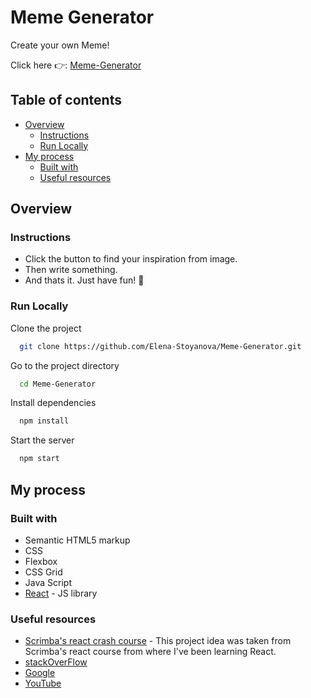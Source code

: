 # Meme Generator

Create your own Meme!

Click here 👉: [Meme-Generator](https://elena-meme-generator.netlify.app/)

## Table of contents

- [Overview](#overview)
  - [Instructions](#instructions)
  - [Run Locally](#RunLocally)
- [My process](#my-process)
  - [Built with](#built-with)
  - [Useful resources](#useful-resources)

## Overview

### Instructions

- Click the button to find your inspiration from image.
- Then write something.
- And thats it. Just have fun! 🤪

### Run Locally

Clone the project

```bash
  git clone https://github.com/Elena-Stoyanova/Meme-Generator.git
```

Go to the project directory

```bash
  cd Meme-Generator
```

Install dependencies

```bash
  npm install
```

Start the server

```bash
  npm start
```

## My process

### Built with

- Semantic HTML5 markup
- CSS
- Flexbox
- CSS Grid
- Java Script
- [React](https://reactjs.org/) - JS library

### Useful resources

- [Scrimba's react crash course](https://scrimba.com/learn/learnreact) - This project idea was taken from Scrimba's react course from where I've been learning React.
- [stackOverFlow](https://stackoverflow.com/)
- [Google](https://google.com)
- [YouTube](https://www.youtube.com/)
